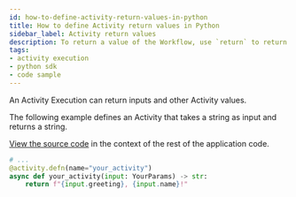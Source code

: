 ```yaml
---
id: how-to-define-activity-return-values-in-python
title: How to define Activity return values in Python
sidebar_label: Activity return values
description: To return a value of the Workflow, use `return` to return an object.
tags:
- activity execution
- python sdk
- code sample
---
```


<!-- DO NOT EDIT THIS FILE DIRECTLY.
THIS FILE IS GENERATED from https://github.com/temporalio/documentation/blob/main/sample-apps/python/your_app/your_activities_dacx.py. -->

An Activity Execution can return inputs and other Activity values.

The following example defines an Activity that takes a string as input and returns a string.

<div class="copycode-notice-container"><a href="https://github.com/temporalio/documentation/blob/main/sample-apps/python/your_app/your_activities_dacx.py">View the source code</a> in the context of the rest of the application code.</div>

```python
# ...
@activity.defn(name="your_activity")
async def your_activity(input: YourParams) -> str:
    return f"{input.greeting}, {input.name}!"
```
